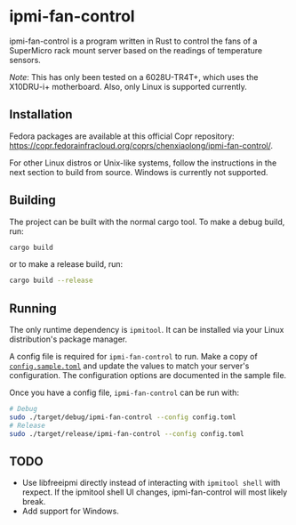 ipmi-fan-control
================

ipmi-fan-control is a program written in Rust to control the fans of a SuperMicro rack mount server based on the readings of temperature sensors.

_Note_: This has only been tested on a 6028U-TR4T+, which uses the X10DRU-i+ motherboard. Also, only Linux is supported currently.

Installation
------------

Fedora packages are available at this official Copr repository: https://copr.fedorainfracloud.org/coprs/chenxiaolong/ipmi-fan-control/.

For other Linux distros or Unix-like systems, follow the instructions in the next section to build from source. Windows is currently not supported.

Building
--------

The project can be built with the normal cargo tool. To make a debug build, run:

```sh
cargo build
```

or to make a release build, run:

```sh
cargo build --release
```

Running
-------

The only runtime dependency is `ipmitool`. It can be installed via your Linux distribution's package manager.

A config file is required for `ipmi-fan-control` to run. Make a copy of [`config.sample.toml`](config.sample.toml) and update the values to match your server's configuration. The configuration options are documented in the sample file.

Once you have a config file, `ipmi-fan-control` can be run with:

```sh
# Debug
sudo ./target/debug/ipmi-fan-control --config config.toml
# Release
sudo ./target/release/ipmi-fan-control --config config.toml
```

TODO
----

* Use libfreeipmi directly instead of interacting with `ipmitool shell` with rexpect. If the ipmitool shell UI changes, ipmi-fan-control will most likely break.
* Add support for Windows.
